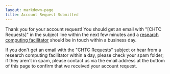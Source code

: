 ```yaml
---
layout: markdown-page
title: Account Request Submitted
---
```

<script type="text/javascript">
var RecaptchaOptions = {
  theme: 'white'
};
</script>

Thank you for your account request! You should get an email with "[CHTC Requests]" in the subject line within the next 
few minutes and a <a href="{{ '/uw-research-computing/get-help.html' | relative_url }}">research 
computing facilitator</a> should be in touch within a business day. 

If you don't get an email with the "CHTC Requests" subject or hear from a research computing facilitator within a 
day, please check your spam folder; if they aren't in spam, 
please contact us via the email address at the bottom of this page to confirm that we received your account request. 
